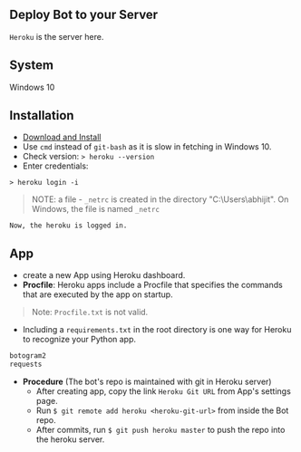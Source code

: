 ## Deploy Bot to your Server
`Heroku` is the server here.

## System
Windows 10

## Installation
* [Download and Install](https://devcenter.heroku.com/articles/heroku-cli#download-and-install)
* Use `cmd` instead of `git-bash` as it is slow in fetching in Windows 10.
* Check version: `> heroku --version`
* Enter credentials:
```console
> heroku login -i
```
>	NOTE: a file - `_netrc` is created in the directory "C:\Users\abhijit". On Windows, the file is named `_netrc`
	
	Now, the heroku is logged in.

## App
* create a new App using Heroku dashboard.
* __Procfile__: Heroku apps include a Procfile that specifies the commands that are executed by the app on startup.
> Note:  `Procfile.txt` is not valid.
* Including a `requirements.txt` in the root directory is one way for Heroku to recognize your Python app.
```txt
botogram2
requests
```
* __Procedure__ (The bot's repo is maintained with git in Heroku server)
	- After creating app, copy the link `Heroku Git URL` from App's settings page.
	- Run `$ git remote add heroku <heroku-git-url>` from inside the Bot repo.
	- After commits, run `$ git push heroku master` to push the repo into the heroku server.